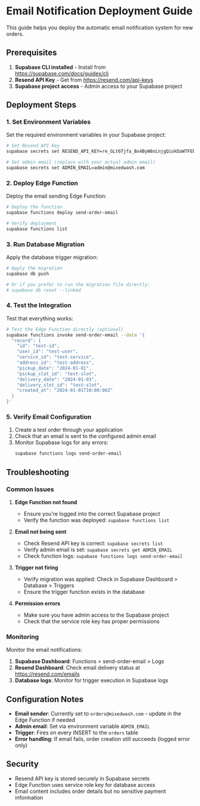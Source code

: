 # Email Notification Deployment Guide

This guide helps you deploy the automatic email notification system for new orders.

## Prerequisites

1. **Supabase CLI installed** - Install from https://supabase.com/docs/guides/cli
2. **Resend API Key** - Get from https://resend.com/api-keys
3. **Supabase project access** - Admin access to your Supabase project

## Deployment Steps

### 1. Set Environment Variables

Set the required environment variables in your Supabase project:

```bash
# Set Resend API Key
supabase secrets set RESEND_API_KEY=re_GLt6Tjfa_Bx4ByW8oLnjgQiokDaWTFEbF

# Set admin email (replace with your actual admin email)
supabase secrets set ADMIN_EMAIL=admin@mixedwash.com
```

### 2. Deploy Edge Function

Deploy the email sending Edge Function:

```bash
# Deploy the function
supabase functions deploy send-order-email

# Verify deployment
supabase functions list
```

### 3. Run Database Migration

Apply the database trigger migration:

```bash
# Apply the migration
supabase db push

# Or if you prefer to run the migration file directly:
# supabase db reset --linked
```

### 4. Test the Integration

Test that everything works:

```bash
# Test the Edge Function directly (optional)
supabase functions invoke send-order-email --data '{
  "record": {
    "id": "test-id",
    "user_id": "test-user",
    "service_id": "test-service",
    "address_id": "test-address",
    "pickup_date": "2024-01-01",
    "pickup_slot_id": "test-slot",
    "delivery_date": "2024-01-03",
    "delivery_slot_id": "test-slot",
    "created_at": "2024-01-01T10:00:00Z"
  }
}'
```

### 5. Verify Email Configuration

1. Create a test order through your application
2. Check that an email is sent to the configured admin email
3. Monitor Supabase logs for any errors:
   ```bash
   supabase functions logs send-order-email
   ```

## Troubleshooting

### Common Issues

1. **Edge Function not found**
   - Ensure you're logged into the correct Supabase project
   - Verify the function was deployed: `supabase functions list`

2. **Email not being sent**
   - Check Resend API key is correct: `supabase secrets list`
   - Verify admin email is set: `supabase secrets get ADMIN_EMAIL`
   - Check function logs: `supabase functions logs send-order-email`

3. **Trigger not firing**
   - Verify migration was applied: Check in Supabase Dashboard > Database > Triggers
   - Ensure the trigger function exists in the database

4. **Permission errors**
   - Make sure you have admin access to the Supabase project
   - Check that the service role key has proper permissions

### Monitoring

Monitor the email notifications:

1. **Supabase Dashboard**: Functions > send-order-email > Logs
2. **Resend Dashboard**: Check email delivery status at https://resend.com/emails
3. **Database logs**: Monitor for trigger execution in Supabase logs

## Configuration Notes

- **Email sender**: Currently set to `orders@mixedwash.com` - update in the Edge Function if needed
- **Admin email**: Set via environment variable `ADMIN_EMAIL`
- **Trigger**: Fires on every INSERT to the `orders` table
- **Error handling**: If email fails, order creation still succeeds (logged error only)

## Security

- Resend API key is stored securely in Supabase secrets
- Edge Function uses service role key for database access
- Email content includes order details but no sensitive payment information
